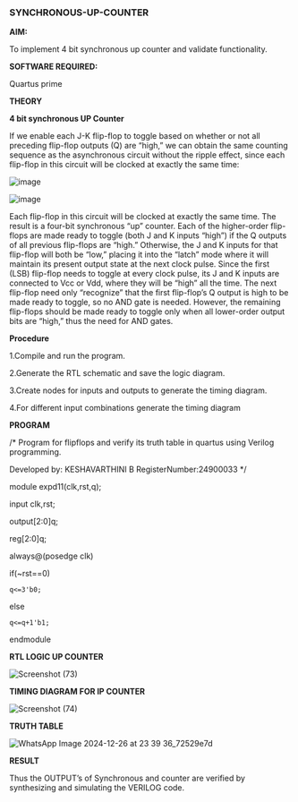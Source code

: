### SYNCHRONOUS-UP-COUNTER

**AIM:**

To implement 4 bit synchronous up counter and validate functionality.

**SOFTWARE REQUIRED:**

Quartus prime

**THEORY**

**4 bit synchronous UP Counter**

If we enable each J-K flip-flop to toggle based on whether or not all preceding flip-flop outputs (Q) are “high,” we can obtain the same counting sequence as the asynchronous circuit without the ripple effect, since each flip-flop in this circuit will be clocked at exactly the same time:

![image](https://github.com/naavaneetha/SYNCHRONOUS-UP-COUNTER/assets/154305477/d5db3fa0-e413-404c-b80e-b2f39d82e7e8)


![image](https://github.com/naavaneetha/SYNCHRONOUS-UP-COUNTER/assets/154305477/52cb61eb-d04b-442d-810c-31185a68410b)

Each flip-flop in this circuit will be clocked at exactly the same time.
The result is a four-bit synchronous “up” counter. Each of the higher-order flip-flops are made ready to toggle (both J and K inputs “high”) if the Q outputs of all previous flip-flops are “high.”
Otherwise, the J and K inputs for that flip-flop will both be “low,” placing it into the “latch” mode where it will maintain its present output state at the next clock pulse.
Since the first (LSB) flip-flop needs to toggle at every clock pulse, its J and K inputs are connected to Vcc or Vdd, where they will be “high” all the time.
The next flip-flop need only “recognize” that the first flip-flop’s Q output is high to be made ready to toggle, so no AND gate is needed.
However, the remaining flip-flops should be made ready to toggle only when all lower-order output bits are “high,” thus the need for AND gates.

**Procedure**

1.Compile and run the program.

2.Generate the RTL schematic and save the logic diagram.

3.Create nodes for inputs and outputs to generate the timing diagram.

4.For different input combinations generate the timing diagram

**PROGRAM**

/* Program for flipflops and verify its truth table in quartus using Verilog programming. 

Developed by: KESHAVARTHINI B  RegisterNumber:24900033
*/

module expd11(clk,rst,q);

input clk,rst;

output[2:0]q;

reg[2:0]q;

always@(posedge clk)

if(~rst==0)

    q<=3'b0;
    
else

    q<=q+1'b1;
    
endmodule


**RTL LOGIC UP COUNTER**

![Screenshot (73)](https://github.com/user-attachments/assets/6a7d9787-480c-41e7-aae6-77ba24d193bd)

**TIMING DIAGRAM FOR IP COUNTER**

![Screenshot (74)](https://github.com/user-attachments/assets/cdd2418c-61e0-4e41-8129-a14f7feacf99)

**TRUTH TABLE**

![WhatsApp Image 2024-12-26 at 23 39 36_72529e7d](https://github.com/user-attachments/assets/b5dc43b9-bdc7-491f-a8a9-54a28ee50b97)

**RESULT**

Thus the OUTPUT’s of Synchronous and counter are verified by synthesizing and simulating the
VERILOG code.

